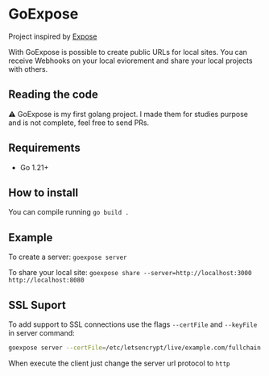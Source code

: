 GoExpose
===============

Project inspired by [Expose](https://github.com/beyondcode/expose)

With GoExpose is possible to create public URLs for local sites. You can receive Webhooks on your local eviorement and share your local projects with others.

## Reading the code

⚠️ GoExpose is my first golang project. I made them for studies purpose and is not complete, feel free to send PRs.

## Requirements

 - Go 1.21+

 ## How to install

You can compile running `go build .`

## Example

To create a server: `goexpose server`

To share your local site: `goexpose share --server=http://localhost:3000 http://localhost:8080`

## SSL Suport

To add support to SSL connections use the flags `--certFile` and `--keyFile` in server command:

```bash
goexpose server --certFile=/etc/letsencrypt/live/example.com/fullchain.crt --keyFile=/etc/letsencrypt/live/example.com/privkey.key
```

When execute the client just change the server url protocol to `http`
